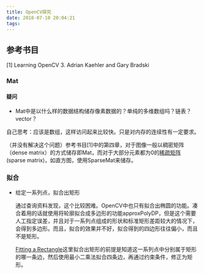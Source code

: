 ```yaml
---
title: OpenCV探究
date: 2018-07-10 20:04:21
tags:
---
```




## 参考书目

[1] Learning OpenCV 3. Adrian Kaehler and Gary Bradski



### Mat



#### 疑问

* Mat中是以什么样的数据结构储存像素数据的？单纯的多维数组吗？链表？vector？

自己思考：应该是数组，这样访问起来比较快。只是对内存的连续性有一定要求。

（并没有解决这个问题）参考书目[1]中的第四章，对于图像一般以稠密矩阵（dense matrix）的方式储存即Mat，而对于大部分元素都为0的[稀疏矩阵](https://zh.wikipedia.org/wiki/%E7%A8%80%E7%96%8F%E7%9F%A9%E9%98%B5)(sparse matrix)，如直方图，使用SparseMat来储存。



### 拟合

* 给定一系列点，拟合出矩形

  通过查询资料发现，这个比较困难。OpenCV中也只有拟合出椭圆的功能。凑合着用的话就使用将轮廓拟合成多边形的功能approxPolyDP，但是这个需要人工指定误差，并且对于一系列点组成的形状和标准矩形差距较大的情况下，会得到多边形。而且，拟合的效果并不好，拟合得到的四边形往往偏小，而且不是矩形。

  [Fitting a Rectangle](https://www.inf.ethz.ch/personal/arbenz/MatlabKurs/node88.html)这里拟合出矩形的前提是知道这一系列点中分别属于矩形的哪一条边，然后使用最小二乘法拟合四条边，再通过约束条件，修正为矩形。